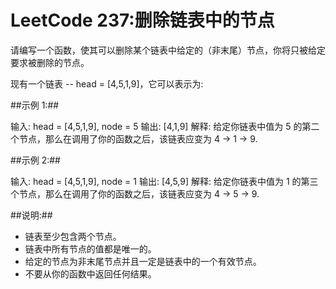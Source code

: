 # LeetCode 237:删除链表中的节点
请编写一个函数，使其可以删除某个链表中给定的（非末尾）节点，你将只被给定要求被删除的节点。

现有一个链表 -- head = [4,5,1,9]，它可以表示为:

##示例 1:##

输入: head = [4,5,1,9], node = 5
输出: [4,1,9]
解释: 给定你链表中值为 5 的第二个节点，那么在调用了你的函数之后，该链表应变为 4 -> 1 -> 9.


##示例 2:##

输入: head = [4,5,1,9], node = 1
输出: [4,5,9]
解释: 给定你链表中值为 1 的第三个节点，那么在调用了你的函数之后，该链表应变为 4 -> 5 -> 9.


 

##说明:##


-  链表至少包含两个节点。
-  链表中所有节点的值都是唯一的。
-  给定的节点为非末尾节点并且一定是链表中的一个有效节点。
-  不要从你的函数中返回任何结果。
